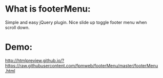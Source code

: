 What is footerMenu:
=========
Simple and easy jQuery plugin. Nice slide up toggle footer menu when scroll down.

Demo:
=========

http://htmlpreview.github.io/?https://raw.githubusercontent.com/fpmweb/footerMenu/master/footerMenu.html


